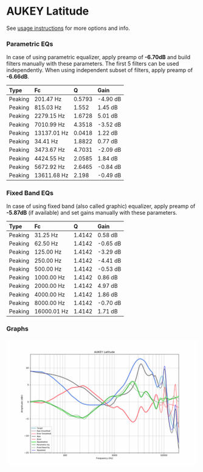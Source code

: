 # AUKEY Latitude
See [usage instructions](https://github.com/jaakkopasanen/AutoEq#usage) for more options and info.

### Parametric EQs
In case of using parametric equalizer, apply preamp of **-6.70dB** and build filters manually
with these parameters. The first 5 filters can be used independently.
When using independent subset of filters, apply preamp of **-6.66dB**.

| Type    | Fc          |      Q | Gain     |
|:--------|:------------|:-------|:---------|
| Peaking | 201.47 Hz   | 0.5793 | -4.90 dB |
| Peaking | 815.03 Hz   | 1.552  | 1.45 dB  |
| Peaking | 2279.15 Hz  | 1.6728 | 5.01 dB  |
| Peaking | 7010.99 Hz  | 4.3518 | -3.52 dB |
| Peaking | 13137.01 Hz | 0.0418 | 1.22 dB  |
| Peaking | 34.41 Hz    | 1.8822 | 0.77 dB  |
| Peaking | 3473.67 Hz  | 4.7031 | -2.09 dB |
| Peaking | 4424.55 Hz  | 2.0585 | 1.84 dB  |
| Peaking | 5672.92 Hz  | 2.6465 | -0.84 dB |
| Peaking | 13611.68 Hz | 2.198  | -0.49 dB |

### Fixed Band EQs
In case of using fixed band (also called graphic) equalizer, apply preamp of **-5.87dB**
(if available) and set gains manually with these parameters.

| Type    | Fc          |      Q | Gain     |
|:--------|:------------|:-------|:---------|
| Peaking | 31.25 Hz    | 1.4142 | 0.58 dB  |
| Peaking | 62.50 Hz    | 1.4142 | -0.65 dB |
| Peaking | 125.00 Hz   | 1.4142 | -3.29 dB |
| Peaking | 250.00 Hz   | 1.4142 | -4.41 dB |
| Peaking | 500.00 Hz   | 1.4142 | -0.53 dB |
| Peaking | 1000.00 Hz  | 1.4142 | 0.86 dB  |
| Peaking | 2000.00 Hz  | 1.4142 | 4.97 dB  |
| Peaking | 4000.00 Hz  | 1.4142 | 1.86 dB  |
| Peaking | 8000.00 Hz  | 1.4142 | -0.70 dB |
| Peaking | 16000.01 Hz | 1.4142 | 1.71 dB  |

### Graphs
![](./AUKEY%20Latitude.png)
